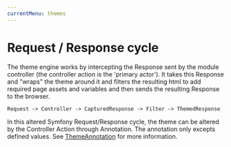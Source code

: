 ```yaml
---
currentMenu: themes
---
```

# Request / Response cycle

The theme engine works by intercepting the Response sent by the module controller
(the controller action is the 'primary actor'). It takes this Response and "wraps"
the theme around it and filters the resulting html to add required page assets
and variables and then sends the resulting Response to the browser.

```
Request -> Controller -> CapturedResponse -> Filter -> ThemedResponse
```

In this altered Symfony Request/Response cycle, the theme can be altered by the Controller Action through Annotation.
The annotation only excepts defined values. See [ThemeAnnotation](Dev/ThemeAnnotation.md) for more information.
